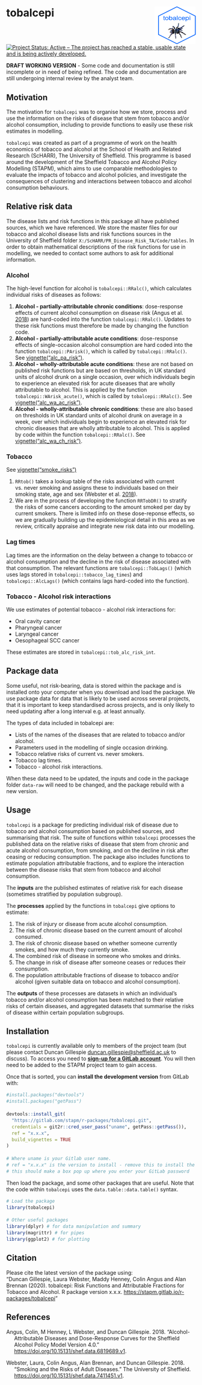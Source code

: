 
<!-- README.md is generated from README.Rmd. Please edit that file -->

# tobalcepi <img src="tools/tobalcepi_hex.png" align="right" style="padding-left:10px;background-color:white;" width="100" height="100" />

[![Project Status: Active – The project has reached a stable, usable
state and is being actively
developed.](https://www.repostatus.org/badges/latest/active.svg)](https://www.repostatus.org/#active)

**DRAFT WORKING VERSION** - Some code and documentation is still
incomplete or in need of being refined. The code and documentation are
still undergoing internal review by the analyst team.

## Motivation

The motivation for `tobalcepi` was to organise how we store, process and
use the information on the risks of disease that stem from tobacco
and/or alcohol consumption, including to provide functions to easily use
these risk estimates in modelling.

`tobalcepi` was created as part of a programme of work on the health
economics of tobacco and alcohol at the School of Health and Related
Research (ScHARR), The University of Sheffield. This programme is based
around the development of the Sheffield Tobacco and Alcohol Policy
Modelling (STAPM), which aims to use comparable methodologies to
evaluate the impacts of tobacco and alcohol policies, and investigate
the consequences of clustering and interactions between tobacco and
alcohol consumption behaviours.

## Relative risk data

The disease lists and risk functions in this package all have published
sources, which we have referenced. We store the master files for our
tobacco and alcohol disease lists and risk functions sources in the
University of Sheffield folder
`X:/ScHARR/PR_Disease_Risk_TA/Code/tables`. In order to obtain
mathematical descriptions of the risk functions for use in modelling, we
needed to contact some authors to ask for additional information.

### Alcohol

The high-level function for alcohol is `tobalcepi::RRalc()`, which
calculates individual risks of diseases as follows:

1.  **Alcohol - partially-attributable chronic conditions**:
    dose-response effects of current alcohol consumption on disease risk
    (Angus et al. [2018](#ref-Angus2018)) are hard-coded into the
    function `tobalcepi::RRalc()`. Updates to these risk functions must
    therefore be made by changing the function code.  
2.  **Alcohol - partially-attributable acute conditions**: dose-response
    effects of single-occasion alcohol consumption are hard coded into
    the function `tobalcepi::PArisk()`, which is called by
    `tobalcepi::RRalc()`. See
    [vignette(“alc\_pa\_risk”)](https://stapm.gitlab.io/r-packages/tobalcepi/articles/alc_partially_attrib_acute.html).  
3.  **Alcohol - wholly-attributable acute conditions**: these are not
    based on published risk functions but are based on thresholds, in UK
    standard units of alcohol drunk on a single occasion, over which
    individuals begin to experience an elevated risk for acute diseases
    that are wholly attributable to alcohol. This is applied by the
    function `tobalcepi::WArisk_acute()`, which is called by
    `tobalcepi::RRalc()`. See
    [vignette(“alc\_wa\_ac\_risk”)](https://stapm.gitlab.io/r-packages/tobalcepi/articles/alc_wholly_attrib_acute.html).  
4.  **Alcohol - wholly-attributable chronic conditions**: these are also
    based on thresholds in UK standard units of alcohol drunk on average
    in a week, over which individuals begin to experience an elevated
    risk for chronic diseases that are wholly attributable to alcohol.
    This is applied by code within the function `tobalcepi::RRalc()`.
    See
    [vignette(“alc\_wa\_ch\_risk”)](https://stapm.gitlab.io/r-packages/tobalcepi/articles/alc_wholly_attrib_chronic.html).

### Tobacco

See
[vignette(“smoke\_risks”)](https://stapm.gitlab.io/r-packages/tobalcepi/articles/smoking-disease-risks.html)

1.  `RRtob()` takes a lookup table of the risks associated with current
    vs. never smoking and assigns these to individuals based on their
    smoking state, age and sex (Webster et al.
    [2018](#ref-webster2018risk)).  
2.  We are in the process of developing the function `RRTobDR()` to
    stratify the risks of some cancers according to the amount smoked
    per day by current smokers. There is limited info on these
    dose-reponse effects, so we are gradually building up the
    epidemiological detail in this area as we review, critically
    appraise and integrate new risk data into our modelling.

### Lag times

Lag times are the information on the delay between a change to tobacco
or alcohol consumption and the decline in the risk of disease associated
with that consumption. The relevant functions are `tobalcepi::TobLags()`
(which uses lags stored in `tobalcepi::tobacco_lag_times`) and
`tobalcepi::AlcLags()` (which contains lags hard-coded into the
function).

### Tobacco - Alcohol risk interactions

We use estimates of potential tobacco - alcohol risk interactions for:

  - Oral cavity cancer  
  - Pharyngeal cancer  
  - Laryngeal cancer  
  - Oesophageal SCC cancer

These estimates are stored in `tobalcepi::tob_alc_risk_int`.

## Package data

Some useful, not risk-bearing, data is stored within the package and is
installed onto your computer when you download and load the package. We
use package data for data that is likely to be used across several
projects, that it is important to keep standardised across projects, and
is only likely to need updating after a long interval e.g. at least
annually.

The types of data included in tobalcepi are:

  - Lists of the names of the diseases that are related to tobacco
    and/or alcohol.  
  - Parameters used in the modelling of single occasion drinking.  
  - Tobacco relative risks of current vs. never smokers.
  - Tobacco lag times.  
  - Tobacco - alcohol risk interactions.

When these data need to be updated, the inputs and code in the package
folder `data-raw` will need to be changed, and the package rebuild with
a new version.

## Usage

`tobalcepi` is a package for predicting individual risk of disease due
to tobacco and alcohol consumption based on published sources, and
summarising that risk. The suite of functions within `tobalcepi`
processes the published data on the relative risks of disease that stem
from chronic and acute alcohol consumption, from smoking, and on the
decline in risk after ceasing or reducing consumption. The package also
includes functions to estimate population attributable fractions, and to
explore the interaction between the disease risks that stem from tobacco
and alcohol consumption.

The **inputs** are the published estimates of relative risk for each
disease (sometimes stratified by population subgroup).

The **processes** applied by the functions in `tobalcepi` give options
to estimate:

1.  The risk of injury or disease from acute alcohol consumption.  
2.  The risk of chronic disease based on the current amount of alcohol
    consumed.  
3.  The risk of chronic disease based on whether someone currently
    smokes, and how much they currently smoke.  
4.  The combined risk of disease in someone who smokes and drinks.  
5.  The change in risk of disease after someone ceases or reduces their
    consumption.  
6.  The population attributable fractions of disease to tobacco and/or
    alcohol (given suitable data on tobacco and alcohol consumption).

The **outputs** of these processes are datasets in which an individual’s
tobacco and/or alcohol consumption has been matched to their relative
risks of certain diseases, and aggregated datasets that summarise the
risks of disease within certain population subgroups.

## Installation

`tobalcepi` is currently available only to members of the project team
(but please contact Duncan Gillespie <duncan.gillespie@sheffield.ac.uk>
to discuss). To access you need to [**sign-up for a GitLab
account**](https://gitlab.com/). You will then need to be added to the
STAPM project team to gain access.

Once that is sorted, you can **install the development version** from
GitLab with:

``` r
#install.packages("devtools")
#install.packages("getPass")

devtools::install_git(
  "https://gitlab.com/stapm/r-packages/tobalcepi.git", 
  credentials = git2r::cred_user_pass("uname", getPass::getPass()),
  ref = "x.x.x",
  build_vignettes = TRUE
)

# Where uname is your Gitlab user name.
# ref = "x.x.x" is the version to install - remove this to install the latest version
# this should make a box pop up where you enter your GitLab password
```

Then load the package, and some other packages that are useful. Note
that the code within `tobalcepi` uses the `data.table::data.table()`
syntax.

``` r
# Load the package
library(tobalcepi)

# Other useful packages
library(dplyr) # for data manipulation and summary
library(magrittr) # for pipes
library(ggplot2) # for plotting
```

## Citation

Please cite the latest version of the package using:  
“Duncan Gillespie, Laura Webster, Maddy Henney, Colin Angus and Alan
Brennan (2020). tobalcepi: Risk Functions and Attributable Fractions for
Tobacco and Alcohol. R package version x.x.x.
<https://stapm.gitlab.io/r-packages/tobalcepi>”

## References

<div id="refs" class="references hanging-indent">

<div id="ref-Angus2018">

Angus, Colin, M Henney, L Webster, and Duncan Gillespie. 2018.
“Alcohol-Attributable Diseases and Dose-Response Curves for the
Sheffield Alcohol Policy Model Version 4.0.”
<https://doi.org/10.15131/shef.data.6819689.v1>.

</div>

<div id="ref-webster2018risk">

Webster, Laura, Colin Angus, Alan Brennan, and Duncan Gillespie. 2018.
“Smoking and the Risks of Adult Diseases.” The University of
Sheffield. <https://doi.org/10.15131/shef.data.7411451.v1>.

</div>

</div>
